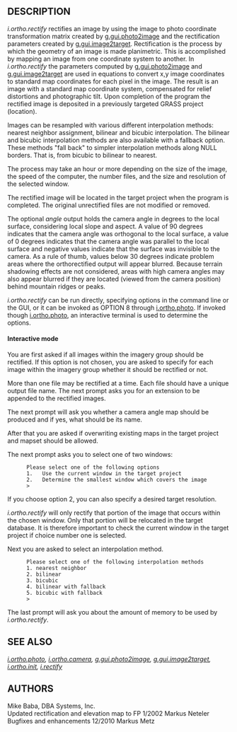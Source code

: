 ## DESCRIPTION

*i.ortho.rectify* rectifies an image by using the image to photo
coordinate transformation matrix created by
[g.gui.photo2image](g.gui.photo2image.md) and the rectification
parameters created by [g.gui.image2target](g.gui.image2target.md).
Rectification is the process by which the geometry of an image is made
planimetric. This is accomplished by mapping an image from one
coordinate system to another. In *i.ortho.rectify* the parameters
computed by [g.gui.photo2image](g.gui.photo2image.md) and
[g.gui.image2target](g.gui.image2target.md) are used in equations to
convert x,y image coordinates to standard map coordinates for each pixel
in the image. The result is an image with a standard map coordinate
system, compensated for relief distortions and photographic tilt. Upon
completion of the program the rectified image is deposited in a
previously targeted GRASS project (location).

Images can be resampled with various different interpolation methods:
nearest neighbor assignment, bilinear and bicubic interpolation. The
bilinear and bicubic interpolation methods are also available with a
fallback option. These methods "fall back" to simpler interpolation
methods along NULL borders. That is, from bicubic to bilinear to
nearest.

The process may take an hour or more depending on the size of the image,
the speed of the computer, the number files, and the size and resolution
of the selected window.

The rectified image will be located in the target project when the
program is completed. The original unrectified files are not modified or
removed.

The optional *angle* output holds the camera angle in degrees to the
local surface, considering local slope and aspect. A value of 90 degrees
indicates that the camera angle was orthogonal to the local surface, a
value of 0 degrees indicates that the camera angle was parallel to the
local surface and negative values indicate that the surface was
invisible to the camera. As a rule of thumb, values below 30 degrees
indicate problem areas where the orthorectified output will appear
blurred. Because terrain shadowing effects are not considered, areas
with high camera angles may also appear blurred if they are located
(viewed from the camera position) behind mountain ridges or peaks.

*i.ortho.rectify* can be run directly, specifying options in the command
line or the GUI, or it can be invoked as OPTION 8 through
[i.ortho.photo](i.ortho.photo.md). If invoked though
[i.ortho.photo](i.ortho.photo.md), an interactive terminal is used to
determine the options.

#### Interactive mode

You are first asked if all images within the imagery group should be
rectified. If this option is not chosen, you are asked to specify for
each image within the imagery group whether it should be rectified or
not.

More than one file may be rectified at a time. Each file should have a
unique output file name. The next prompt asks you for an extension to be
appended to the rectified images.

The next prompt will ask you whether a camera angle map should be
produced and if yes, what should be its name.

After that you are asked if overwriting existing maps in the target
project and mapset should be allowed.

The next prompt asks you to select one of two windows:

```shell
      Please select one of the following options
      1.   Use the current window in the target project
      2.   Determine the smallest window which covers the image
      >
```

If you choose option 2, you can also specify a desired target
resolution.

*i.ortho.rectify* will only rectify that portion of the image that
occurs within the chosen window. Only that portion will be relocated in
the target database. It is therefore important to check the current
window in the target project if choice number one is selected.

Next you are asked to select an interpolation method.

```shell
      Please select one of the following interpolation methods
      1. nearest neighbor
      2. bilinear
      3. bicubic
      4. bilinear with fallback
      5. bicubic with fallback
      >
```

The last prompt will ask you about the amount of memory to be used by
*i.ortho.rectify*.

## SEE ALSO

*[i.ortho.photo](i.ortho.photo.md), [i.ortho.camera](i.ortho.camera.md),
[g.gui.photo2image](g.gui.photo2image.md),
[g.gui.image2target](g.gui.image2target.md),
[i.ortho.init](i.ortho.init.md), [i.rectify](i.rectify.md)*

## AUTHORS

Mike Baba, DBA Systems, Inc.  
Updated rectification and elevation map to FP 1/2002 Markus Neteler  
Bugfixes and enhancements 12/2010 Markus Metz
